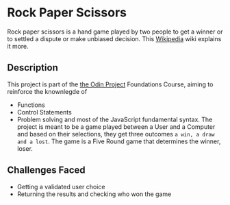 # Rock Paper Scissors
Rock paper scissors is a hand game played by two people to get a winner or to settled a dispute or make unbiased decision. This [Wikipedia](https://en.wikipedia.org/wiki/Rock_paper_scissors) wiki explains it more.
## Description
This project is part of the [the Odin Project](https://www.theodinproject.com/lessons/foundations-rock-paper-scissors) Foundations Course, aiming to reinforce the knownlegde of
- Functions
- Control Statements
- Problem solving
and most of the JavaScript fundamental syntax. The project is meant to be a game played between a User and a Computer and based on their selections, they get three outcomes `a win, a draw and a lost`. The game is a Five Round game that determines the winner, loser.
## Challenges Faced

- Getting a validated user choice
- Returning the results and checking who won the game

